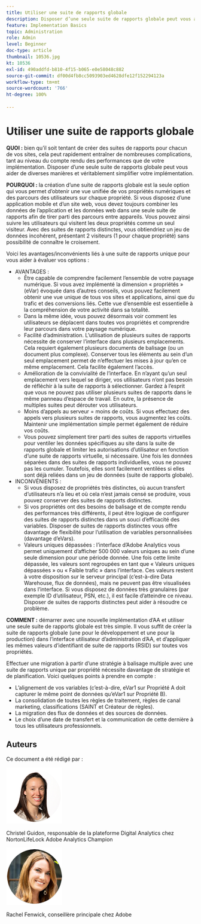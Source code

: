 ```yaml
---
title: Utiliser une suite de rapports globale
description: Disposer d’une seule suite de rapports globale peut vous aider de diverses manières et véritablement simplifier votre implémentation.
feature: Implementation Basics
topic: Administration
role: Admin
level: Beginner
doc-type: article
thumbnail: 10536.jpg
kt: 10536
exl-id: 490addfd-b810-4f15-b065-e0e58048c882
source-git-commit: df00d4fb8cc5093903ed4628dfe12f152294123a
workflow-type: tm+mt
source-wordcount: '766'
ht-degree: 100%

---
```


# Utiliser une suite de rapports globale

**QUOI :** bien qu’il soit tentant de créer des suites de rapports pour chacun de vos sites, cela peut rapidement entraîner de nombreuses complications, tant au niveau du compte rendu des performances que de votre implémentation. Disposer d’une seule suite de rapports globale peut vous aider de diverses manières et véritablement simplifier votre implémentation.

**POURQUOI :** la création d’une suite de rapports globale est la seule option qui vous permet d’obtenir une vue unifiée de vos propriétés numériques et des parcours des utilisateurs sur chaque propriété. Si vous disposez d’une application mobile et d’un site web, vous devez toujours combiner les données de l’application et les données web dans une seule suite de rapports afin de tirer parti des parcours entre appareils. Vous pouvez ainsi suivre les utilisateurs qui visitent les deux propriétés comme un seul visiteur. Avec des suites de rapports distinctes, vous obtiendriez un jeu de données incohérent, présentant 2 visiteurs (1 pour chaque propriété) sans possibilité de connaître le croisement.

Voici les avantages/inconvénients liés à une suite de rapports unique pour vous aider à évaluer vos options :

* AVANTAGES :
   * Être capable de comprendre facilement l’ensemble de votre paysage numérique. Si vous avez implémenté la dimension « propriétés » (eVar) évoquée dans d’autres conseils, vous pouvez facilement obtenir une vue unique de tous vos sites et applications, ainsi que du trafic et des conversions liés. Cette vue d’ensemble est essentielle à la compréhension de votre activité dans sa totalité.
   * Dans la même idée, vous pouvez désormais voir comment les utilisateurs se déplacent dans toutes vos propriétés et comprendre leur parcours dans votre paysage numérique.
   * Facilité d’administration. L’utilisation de plusieurs suites de rapports nécessite de conserver l’interface dans plusieurs emplacements. Cela requiert également plusieurs documents de balisage (ou un document plus complexe). Conserver tous les éléments au sein d’un seul emplacement permet de n’effectuer les mises à jour qu’en ce même emplacement. Cela facilite également l’accès.
   * Amélioration de la convivialité de l’interface. En n’ayant qu’un seul emplacement vers lequel se diriger, vos utilisateurs n’ont pas besoin de réfléchir à la suite de rapports à sélectionner. Gardez à l’esprit que vous ne pouvez pas utiliser plusieurs suites de rapports dans le même panneau d’espace de travail. En outre, la présence de multiples suites peut dérouter vos utilisateurs.
   * Moins d’appels au serveur = moins de coûts. Si vous effectuez des appels vers plusieurs suites de rapports, vous augmentez les coûts. Maintenir une implémentation simple permet également de réduire vos coûts.
   * Vous pouvez simplement tirer parti des suites de rapports virtuelles pour ventiler les données spécifiques au site dans la suite de rapports globale et limiter les autorisations d’utilisateur en fonction d’une suite de rapports virtuelle, si nécessaire. Une fois les données séparées dans des suites de rapports individuelles, vous ne pouvez pas les cumuler. Toutefois, elles sont facilement ventilées si elles sont déjà reliées dans un jeu de données (suite de rapports globale).
* INCONVÉNIENTS :
   * Si vous disposez de propriétés très distinctes, où aucun transfert d’utilisateurs n’a lieu et où cela n’est jamais censé se produire, vous pouvez conserver des suites de rapports distinctes.
   * Si vos propriétés ont des besoins de balisage et de compte rendu des performances très différents, il peut être logique de configurer des suites de rapports distinctes dans un souci d’efficacité des variables. Disposer de suites de rapports distinctes vous offre davantage de flexibilité pour l’utilisation de variables personnalisées (davantage d’eVars).
   * Valeurs uniques dépassées : l’interface d’Adobe Analytics vous permet uniquement d’afficher 500 000 valeurs uniques au sein d’une seule dimension pour une période donnée. Une fois cette limite dépassée, les valeurs sont regroupées en tant que « Valeurs uniques dépassées » ou « Faible trafic » dans l’interface. Ces valeurs restent à votre disposition sur le serveur principal (c’est-à-dire Data Warehouse, flux de données), mais ne peuvent pas être visualisées dans l’interface. Si vous disposez de données très granulaires (par exemple ID d’utilisateur, PSN, etc.), il est facile d’atteindre ce niveau. Disposer de suites de rapports distinctes peut aider à résoudre ce problème.

**COMMENT :** démarrer avec une nouvelle implémentation d’AA et utiliser une seule suite de rapports globale est très simple. Il vous suffit de créer la suite de rapports globale (une pour le développement et une pour la production) dans l’interface utilisateur d’administration d’AA, et d’appliquer les mêmes valeurs d’identifiant de suite de rapports (RSID) sur toutes vos propriétés.

Effectuer une migration à partir d’une stratégie à balisage multiple avec une suite de rapports unique par propriété nécessite davantage de stratégie et de planification. Voici quelques points à prendre en compte :

* L’alignement de vos variables (c’est-à-dire, eVar1 sur Propriété A doit capturer le même point de données qu’eVar1 sur Propriété B).
* La consolidation de toutes les règles de traitement, règles de canal marketing, classifications (SAINT et Créateur de règles).
* La migration des flux de données et des sources de données.
* Le choix d’une date de transfert et la communication de cette dernière à tous les utilisateurs professionnels.

## Auteurs

Ce document a été rédigé par :

![Christel Guidon](assets/Christel-Headshot-150.png)

Christel Guidon, responsable de la plateforme Digital Analytics chez NortonLifeLock
Adobe Analytics Champion

![Rachel Fenwick](assets/Rachel-Fenwick-150.png)

Rachel Fenwick, conseillère principale chez Adobe
